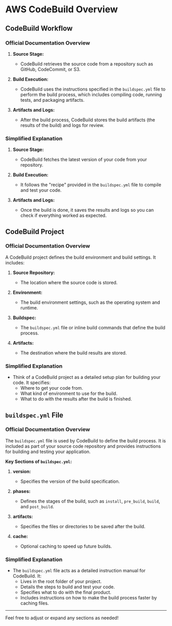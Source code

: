 # AWS CodeBuild Overview

## CodeBuild Workflow

### Official Documentation Overview

1. **Source Stage:**
   - CodeBuild retrieves the source code from a repository such as GitHub, CodeCommit, or S3.

2. **Build Execution:**
   - CodeBuild uses the instructions specified in the `buildspec.yml` file to perform the build process, which includes compiling code, running tests, and packaging artifacts.

3. **Artifacts and Logs:**
   - After the build process, CodeBuild stores the build artifacts (the results of the build) and logs for review.

### Simplified Explanation

1. **Source Stage:**
   - CodeBuild fetches the latest version of your code from your repository.

2. **Build Execution:**
   - It follows the "recipe" provided in the `buildspec.yml` file to compile and test your code.

3. **Artifacts and Logs:**
   - Once the build is done, it saves the results and logs so you can check if everything worked as expected.

## CodeBuild Project

### Official Documentation Overview

A CodeBuild project defines the build environment and build settings. It includes:

1. **Source Repository:**
   - The location where the source code is stored.

2. **Environment:**
   - The build environment settings, such as the operating system and runtime.

3. **Buildspec:**
   - The `buildspec.yml` file or inline build commands that define the build process.

4. **Artifacts:**
   - The destination where the build results are stored.

### Simplified Explanation

- Think of a CodeBuild project as a detailed setup plan for building your code. It specifies:
  - Where to get your code from.
  - What kind of environment to use for the build.
  - What to do with the results after the build is finished.

## `buildspec.yml` File

### Official Documentation Overview

The `buildspec.yml` file is used by CodeBuild to define the build process. It is included as part of your source code repository and provides instructions for building and testing your application.

**Key Sections of `buildspec.yml`:**

1. **version:**
   - Specifies the version of the build specification.

2. **phases:**
   - Defines the stages of the build, such as `install`, `pre_build`, `build`, and `post_build`.

3. **artifacts:**
   - Specifies the files or directories to be saved after the build.

4. **cache:**
   - Optional caching to speed up future builds.

### Simplified Explanation

- The `buildspec.yml` file acts as a detailed instruction manual for CodeBuild. It:
  - Lives in the root folder of your project.
  - Details the steps to build and test your code.
  - Specifies what to do with the final product.
  - Includes instructions on how to make the build process faster by caching files.

---

Feel free to adjust or expand any sections as needed!
